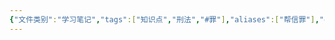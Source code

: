 ```yaml
---
{"文件类别":"学习笔记","tags":["知识点","刑法","#罪"],"aliases":["帮信罪"],"dg-publish":true,"permalink":"/学习笔记studyup/刑总/帮助信息网络犯罪活动罪/","dgPassFrontmatter":true,"created":"2024-09-10T19:27:05.682+08:00","updated":"2024-11-01T14:32:56.474+08:00"}
---
```


